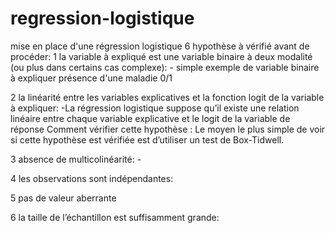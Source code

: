# regression-logistique
mise en place d'une régression logistique
6 hypothèse à vérifié avant de procéder:
1 la variable à expliqué est une variable binaire à deux modalité (ou plus dans certains cas complexe):
    - simple exemple de variable binaire à expliquer présence d'une maladie 0/1
      
2 la linéarité entre les variables explicatives et la fonction logit de la variable à expliquer:
  -La régression logistique suppose qu’il existe une relation linéaire entre chaque variable explicative et le logit de la variable de réponse
    Comment vérifier cette hypothèse :
    Le moyen le plus simple de voir si cette hypothèse est vérifiée est d’utiliser un test de Box-Tidwell.
    
3 absence de multicolinéarité:
    - 
    
4 les observations sont indépendantes:

5 pas de valeur aberrante

6 la taille de l’échantillon est suffisamment grande:
